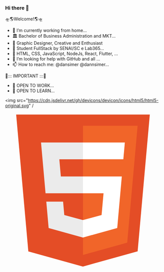 ### Hi there 👋 
🛸🌎Welcome!🌎🛸

- 🔭 I’m currently working from home...
- 🏛 Bachelor of Business Administration and MKT...
- 🧩 Graphic Designer, Creative and Enthusiast
- 📖 Student FullStack by SENAI/SC e Lab365...
- 🌱 HTML, CSS, JavaScript, NodeJs, React, Flutter, ...
- 🤔 I’m looking for help with GitHub and all ...
- 📫 How to reach me: @dansimer @dannsimer...   

🛑::: IMPORTANT :::🛑 
- 🚀 OPEN TO WORK...
- 📖 OPEN TO LEARN...



<i class="devicon-html5-plain colored"></i>

<img src="https://cdn.jsdelivr.net/gh/devicons/devicon/icons/html5/html5-original.svg" /

<svg viewBox="0 0 128 128">
<path fill="#E44D26" d="M19.037 113.876L9.032 1.661h109.936l-10.016 112.198-45.019 12.48z"></path><path fill="#F16529" d="M64 116.8l36.378-10.086 8.559-95.878H64z"></path><path fill="#EBEBEB" d="M64 52.455H45.788L44.53 38.361H64V24.599H29.489l.33 3.692 3.382 37.927H64zm0 35.743l-.061.017-15.327-4.14-.979-10.975H33.816l1.928 21.609 28.193 7.826.063-.017z"></path><path fill="#fff" d="M63.952 52.455v13.763h16.947l-1.597 17.849-15.35 4.143v14.319l28.215-7.82.207-2.325 3.234-36.233.335-3.696h-3.708zm0-27.856v13.762h33.244l.276-3.092.628-6.978.329-3.692z"></path>
</svg>




